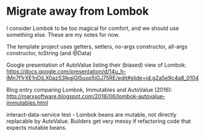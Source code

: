 # Migrate away from Lombok

I consider Lombok to be too magical for comfort, and we should use something else.  These are my notes for now.

The template project uses getters, setters, no-args constructor, all-args constructor, toString (and @Data)

Google presentation of AutoValue listing their (biased) view of Lombok:  
https://docs.google.com/presentation/d/14u_h-lMn7f1rXE1nDiLX0azS3IkgjGl5uxp5jGJ75RE/edit#slide=id.g2a5e9c4a8_0104

Blog entry comparing Lombok, Immutables and AutoValue (2016): http://marxsoftware.blogspot.com/2016/06/lombok-autovalue-immutables.html

interact-data-service test - Lombok beans are mutable, not directly replacable by AutoValue.  Builders get very messy if refactoring code that expects mutable beans.